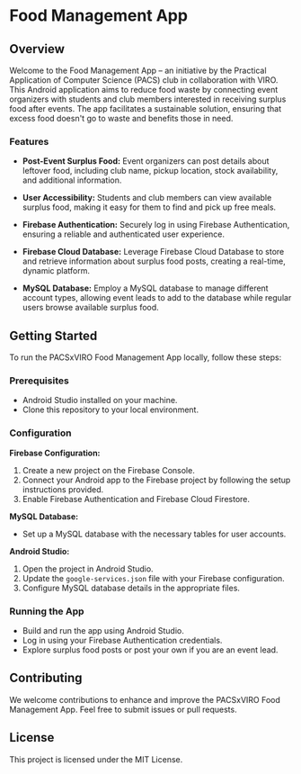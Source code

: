 # Food Management App

## Overview

Welcome to the Food Management App – an initiative by the Practical Application of Computer Science (PACS) club in collaboration with VIRO. This Android application aims to reduce food waste by connecting event organizers with students and club members interested in receiving surplus food after events. The app facilitates a sustainable solution, ensuring that excess food doesn't go to waste and benefits those in need.

### Features

- **Post-Event Surplus Food:**
  Event organizers can post details about leftover food, including club name, pickup location, stock availability, and additional information.

- **User Accessibility:**
  Students and club members can view available surplus food, making it easy for them to find and pick up free meals.

- **Firebase Authentication:**
  Securely log in using Firebase Authentication, ensuring a reliable and authenticated user experience.

- **Firebase Cloud Database:**
  Leverage Firebase Cloud Database to store and retrieve information about surplus food posts, creating a real-time, dynamic platform.

- **MySQL Database:**
  Employ a MySQL database to manage different account types, allowing event leads to add to the database while regular users browse available surplus food.

## Getting Started

To run the PACSxVIRO Food Management App locally, follow these steps:

### Prerequisites

- Android Studio installed on your machine.
- Clone this repository to your local environment.

### Configuration

**Firebase Configuration:**

1. Create a new project on the Firebase Console.
2. Connect your Android app to the Firebase project by following the setup instructions provided.
3. Enable Firebase Authentication and Firebase Cloud Firestore.

**MySQL Database:**

- Set up a MySQL database with the necessary tables for user accounts.

**Android Studio:**

1. Open the project in Android Studio.
2. Update the `google-services.json` file with your Firebase configuration.
3. Configure MySQL database details in the appropriate files.

### Running the App

- Build and run the app using Android Studio.
- Log in using your Firebase Authentication credentials.
- Explore surplus food posts or post your own if you are an event lead.

## Contributing

We welcome contributions to enhance and improve the PACSxVIRO Food Management App. Feel free to submit issues or pull requests.

## License

This project is licensed under the MIT License.
